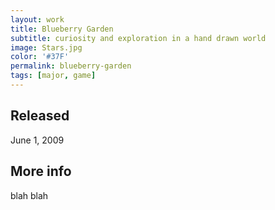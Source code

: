 ```yaml
---
layout: work
title: Blueberry Garden
subtitle: curiosity and exploration in a hand drawn world
image: Stars.jpg
color: '#37F'
permalink: blueberry-garden
tags: [major, game]
---
```


## Released
June 1, 2009

## More info
blah blah
